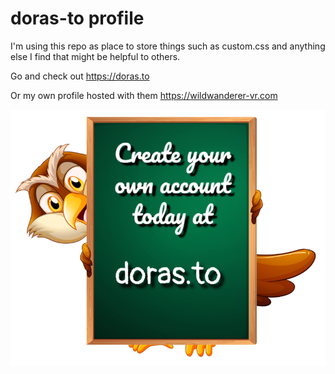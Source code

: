 # doras-to profile

I'm using this repo as place to store things such as custom.css and anything else I find that might be helpful to others.

Go and check out https://doras.to

Or my own profile hosted with them https://wildwanderer-vr.com

![create your account today](images/doras-create.png)
